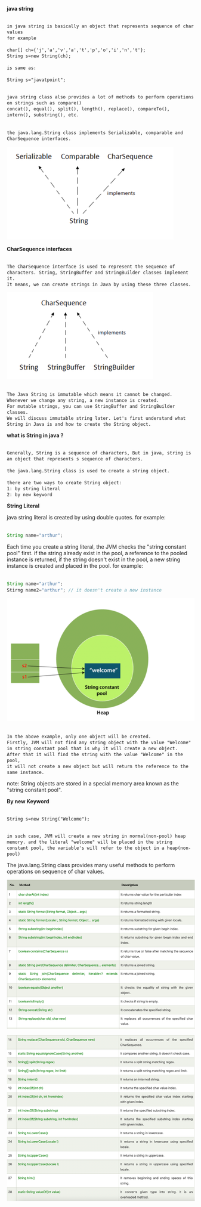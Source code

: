 **java string**

````text

in java string is basically an object that represents sequence of char values
for example

char[] ch={'j','a','v','a','t','p','o','i','n','t'};  
String s=new String(ch);  

is same as:

String s="javatpoint";  

````

```text

java string class also provides a lot of methods to perform operations on strings such as compare()
concat(), equal(), split(), length(), replace(), compareTo(), intern(), substring(), etc.


the java.lang.String class implements Serializable, comparable and CharSequence interfaces.

```

![img.png](../img/img_sep27_1.png)

**CharSequence interfaces**

```text

The CharSequence interface is used to represent the sequence of characters. String, StringBuffer and StringBuilder classes implement it.
It means, we can create strings in Java by using these three classes.

```

![img_2.png](../img/img_sep27_3.png)

```text

The Java String is immutable which means it cannot be changed. Whenever we change any string, a new instance is created.
For mutable strings, you can use StringBuffer and StringBuilder classes.
We will discuss immutable string later. Let's first understand what String in Java is and how to create the String object.

```

**what is String in java ?**

```text

Generally, String is a sequence of characters, But in java, string is an object that represents s sequence of characters.

the java.lang.String class is used to create a string object.

there are two ways to create String object:
1: by string literal
2: by new keyword

```

**String Literal**

java string literal is created by using double quotes. for example:

```java

String name="arthur";

```

Each time you create a string literal, the JVM checks the "string constant pool" first. if the string already exist in the pool,
a reference to the pooled instance is returned, if the string doesn't exist in the pool, a new string instance is created and
placed in the pool. for example:

```java

String name="arthur";
Stirng name2="arthur"; // it doesn't create a new instance

```

![img_3.png](../img/img_sep27_4.png)

```text

In the above example, only one object will be created. 
Firstly, JVM will not find any string object with the value "Welcome" in string constant pool that is why it will create a new object. 
After that it will find the string with the value "Welcome" in the pool, 
it will not create a new object but will return the reference to the same instance.

```

note: String objects are stored in a special memory area known as the "string constant pool".

**By new Keyword**

```text

String s=new String("Welcome");

```

```text

in such case, JVM will create a new string in normal(non-pool) heap memory. and the literal "welcome" will be placed in the string 
constant pool, the variable's will refer to the object in a heap(non-pool)

```

The java.lang.String class provides many useful methods to perform operations on sequence of char values.

![img_4.png](../img/img_sep27_5.png)

![img_5.png](../img/img_sep27_6.png)








































